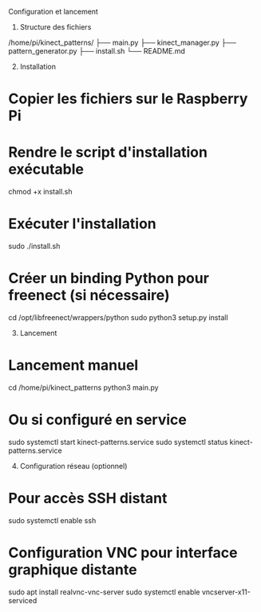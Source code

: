 

Configuration et lancement

1. Structure des fichiers

/home/pi/kinect_patterns/
├── main.py
├── kinect_manager.py
├── pattern_generator.py
├── install.sh
└── README.md

2. Installation

# Copier les fichiers sur le Raspberry Pi
# Rendre le script d'installation exécutable
chmod +x install.sh

# Exécuter l'installation
sudo ./install.sh

# Créer un binding Python pour freenect (si nécessaire)
cd /opt/libfreenect/wrappers/python
sudo python3 setup.py install

3. Lancement
# Lancement manuel
cd /home/pi/kinect_patterns
python3 main.py

# Ou si configuré en service
sudo systemctl start kinect-patterns.service
sudo systemctl status kinect-patterns.service

4. Configuration réseau (optionnel)
# Pour accès SSH distant
sudo systemctl enable ssh

# Configuration VNC pour interface graphique distante
sudo apt install realvnc-vnc-server
sudo systemctl enable vncserver-x11-serviced
